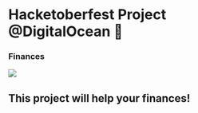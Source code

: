 # Hacketoberfest Project @DigitalOcean :rocket:
### Finances

![](https://faculdadespaulistanas.edu.br/wp-content/uploads/2020/03/MBA-%E2%80%93-FINAN%C3%87AS-CORPORATIVAS-1.png)

## This project will help your finances!
